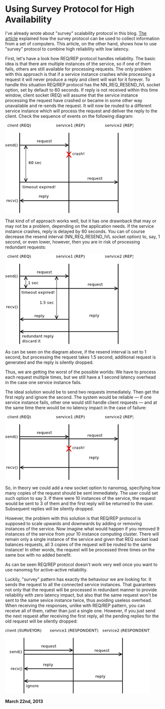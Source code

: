 # Using Survey Protocol for High Availability



I've already wrote about "survey" scalability protocol in this blog. [The article](http://www.250bpm.com/blog:5) explained how the survey protocol can be used to collect information from a set of computers. This article, on the other hand, shows how to use "survey" protocol to combine high reliability with low latency.

First, let's have a look how REQ/REP protocol handles reliability. The basic idea is that there are multiple instances of the service, so if one of them fails, others are still available for processing requests. The only problem with this approach is that if a service instance crashes while processing a request it will never produce a reply and client will wait for it forever. To handle this situation REQ/REP protocol has the NN\_REQ\_RESEND\_IVL socket option, set by default to 60 seconds. If reply is not received within this time window, client socket (REQ) will assume that the service instance processing the request have crashed or became in some other way unavailable and re-sends the request. It will now be routed to a different service instance which will process the request and deliver the reply to the client. Check the sequence of events on the following diagram:

![](surrel1.png)

That kind of of approach works well, but it has one drawnback that may or may not be a problem, depending on the application needs. If the service instance crashes, reply is delayed by 60 seconds. You can of course decrease the resend interval (NN\_REQ\_RESEND\_IVL socket option) to, say, 1 second, or even lower, however, then you are in risk of processing redundant requests:

![](surrel4.png)

As can be seen on the diagram above, if the resend interval is set to 1 second, but processing the request takes 1.5 second, additional request is generated and the reply is silently dropped.

Thus, we are getting the worst of the possible worlds: We have to process each request multiple times, but we still have a 1 second latency overhead in the case one service instance fails.

The ideal solution would be to send two requests immediately. Then get the first reply and ignore the second. The system would be reliable — if one service instance fails, other one would still handle client requests — and at the same time there would be no latency impact in the case of failure:

![](surrel5.png)

So, in theory we could add a new socket option to nanomsg, specifying how many copies of the request should be sent immediately. The user could set such option to say 3. If there were 10 instances of the service, the request would be sent to 3 of them and the first reply will be returned to the user. Subsequent replies will be silently dropped.

However, the problem with this solution is that REQ/REP protocol is supposed to scale upwards and downwards by adding or removing instances of the service. Now imagine what would happen if you removed 9 instances of the service from your 10 instance computing cluster. There will remain only a single instance of the service and given that REQ socket load balances requests, all 3 copies of the request will be routed to the same instance! In other words, the request will be processed three times on the same box with no added benefit.

As can be seen REQ/REP protocol doesn't work very well once you want to use nanomsg for active-active reliability.

Luckily, "survey" pattern has exactly the behaviour we are looking for. It sends the request to all the connected service instances. That guarantees not only that the request will be processed in redundant manner to provide reliability with zero latency impact, but also that the same request won't be sent to the same sevice instance twice, thus avoiding useless overhead. When receiving the responses, unlike with REQ/REP pattern, you can receive all of them, rather than just a single one. However, if you just send the next request after receiving the first reply, all the pending replies for the old request will be silently dropped:

![](surrel2.png)

**March 22nd, 2013**